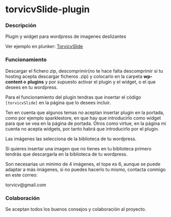 # torvicvSlide-plugin

<h3>Descripción</h3>
<p>Plugin y widget para wordpress de imagenes deslizantes</p>
<p>Ver ejemplo en plunker: <a href="https://plnkr.co/edit/14V8jO8qxFKvk99bYJGc?p=preview">TorvicvSlide</a></p>
<h3>Funcionamiento</h3>
<p>Descargar el fichero zip, descomprimir(no te hace falta descomprimir si tu hosting acepta descargar ficheros
.zip) y colocarlo en la carpeta <strong>wp-content-> plugins</strong> y por supuesto activar el plugin y el widget,
 o el que desees en tu wordpress.</p>
<p>Para el funcionamiento del plugin tendras que insertar el código 
<code>[torvicvSlide]</code> en la página que lo desees incluir.</p>
<p>Ten en cuenta que algunos temas no aceptan insertar plugin en la portada, como por ejemplo sparklestore, en que 
hay que introducirlo como widget para que se vea en la página de portada. Otros como virtue, en la página mi cuenta
no acepta widgets, por tanto habrá que introducirlo por el plugin.</p>
<p>Las imágenes las selecciona de la biblioteca de tu wordpress.</p>
<p>Si quieres insertar una imagen que no tienes en tu biblioteca primero tendrás que descargarla en la biblioteca de
tu wordpress.</p>
<p>Son necesarias un mínimo de 4 imágenes, el tope es 6, aunque se puede adaptar a más imágenes, si no puedes hacerlo
tu mismo, contacta conmigo en este correo:</p>
<p>torvicv@gmail.com</p>
<h3>Colaboración</h3>
<p>Se aceptan todos los buenos consejos y colaboración al proyecto.</p>

